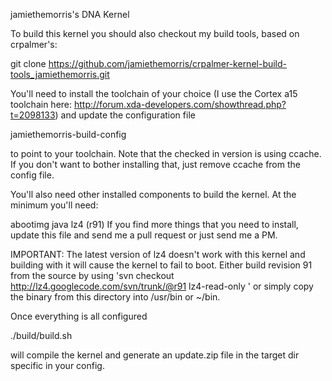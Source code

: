 jamiethemorris's DNA Kernel

To build this kernel you should also checkout my build tools, based on crpalmer's:

git clone https://github.com/jamiethemorris/crpalmer-kernel-build-tools_jamiethemorris.git

You'll need to install the toolchain of your choice (I use the Cortex a15 toolchain here: http://forum.xda-developers.com/showthread.php?t=2098133) and update the configuration file

jamiethemorris-build-config

to point to your toolchain. Note that the checked in version is using ccache. If you don't want to bother installing that, just remove ccache from the config file.

You'll also need other installed components to build the kernel. At the minimum you'll need:

abootimg
java
lz4 (r91)
If you find more things that you need to install, update this file and send me a pull request or just send me a PM.

IMPORTANT: The latest version of lz4 doesn't work with this kernel and building with it will cause the kernel to fail to boot. Either build revision 91 from the source by using 'svn checkout http://lz4.googlecode.com/svn/trunk/@r91 lz4-read-only
' or simply copy the binary from this directory into /usr/bin or ~/bin.

Once everything is all configured

./build/build.sh

will compile the kernel and generate an update.zip file in the target dir specific in your config.
